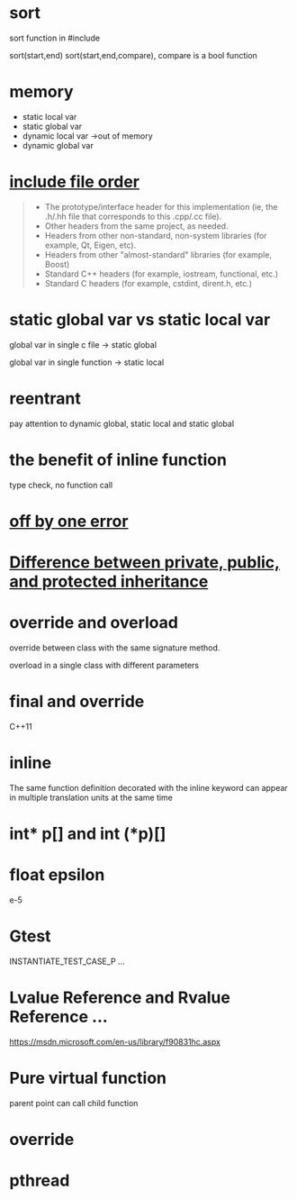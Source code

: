 # sort

sort function in #include<algorithm>

sort(start,end)
sort(start,end,compare), compare is a bool function

# memory

+ static local var
+ static global var
+ dynamic local var ->out of memory
+ dynamic global var

# [include file order](https://stackoverflow.com/questions/2762568/c-c-include-header-file-order)

> + The prototype/interface header for this implementation (ie, the .h/.hh file that corresponds to this .cpp/.cc file).
> + Other headers from the same project, as needed.
> + Headers from other non-standard, non-system libraries (for example, Qt, Eigen, etc).
> + Headers from other "almost-standard" libraries (for example, Boost)
> + Standard C++ headers (for example, iostream, functional, etc.)
> + Standard C headers (for example, cstdint, dirent.h, etc.)

# static global var vs static local var

global var in single c file -> static global

global var in single function -> static local

# reentrant

pay attention to dynamic global, static local and static global

# the benefit of inline function

type check, no function call

# [off by one error](https://stackoverflow.com/questions/2939869/what-is-an-off-by-one-error-and-how-do-i-fix-it)

# [Difference between private, public, and protected inheritance](https://stackoverflow.com/questions/860339/difference-between-private-public-and-protected-inheritance/1372858#1372858)

# override and overload

 override between class with the same signature method.

 overload in a single class with different parameters

 # final and override

 C++11

 # inline

 The same function definition decorated with the inline keyword can appear in multiple translation units at the same time
 
# int* p[] and int (*p)[]

# float epsilon

e-5

# Gtest

INSTANTIATE_TEST_CASE_P ...

# Lvalue Reference and Rvalue Reference ...

https://msdn.microsoft.com/en-us/library/f90831hc.aspx

# Pure virtual function
 
 parent point can call child function

 # override

 # pthread

 







